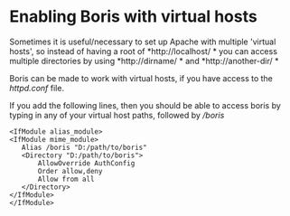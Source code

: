 # Enabling Boris with virtual hosts
 
Sometimes it is useful/necessary to set up Apache with multiple 'virtual hosts', so instead of having a root of *http://localhost/ * you can access multiple directories by using *http://dirname/ * and *http://another-dir/ *

Boris can be made to work with virtual hosts, if you have access to the *httpd.conf* file.

If you add the following lines, then you should be able to access boris by typing in any of your virtual host paths, followed by */boris*

    <IfModule alias_module>
    <IfModule mime_module>
       Alias /boris "D:/path/to/boris"
       <Directory "D:/path/to/boris">
           AllowOverride AuthConfig
           Order allow,deny
           Allow from all
       </Directory>
    </IfModule>
    </IfModule>
